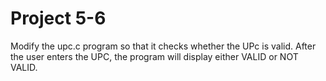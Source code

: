 # Project 5-6

Modify the upc.c program so that it checks whether the UPc is valid.
After the user enters the UPC, the program will display either VALID or
NOT VALID.
